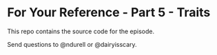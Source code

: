 # For Your Reference - Part 5 - Traits

This repo contains the source code for the episode.

Send questions to @ndurell or @dairyisscary.


